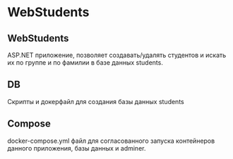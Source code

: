 # WebStudents
## WebStudents
ASP.NET приложение, позволяет создавать/удалять студентов и искать их по группе и по фамилии в базе данных students.

## DB 
Скрипты и докерфайл для создания базы данных students

## Compose
docker-compose.yml файл для согласованного запуска контейнеров данного приложения, базы данных и adminer.
